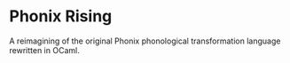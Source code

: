 # Phonix Rising
A reimagining of the original Phonix phonological transformation language rewritten in OCaml.
